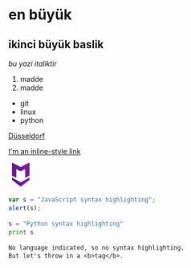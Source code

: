 # en büyük
## ikinci büyük baslik

*bu yazi italiktir*

1. madde
2. madde

- git
- linux
- python

[Düsseldorf](www.gooogle.com)

[I'm an inline-style link](https://www.google.com)

![alt text](https://github.com/adam-p/markdown-here/raw/master/src/common/images/icon48.png "Logo Title Text 1")

```javascript
var s = "JavaScript syntax highlighting";
alert(s);
```
 
```python
s = "Python syntax highlighting"
print s
```
 
```
No language indicated, so no syntax highlighting. 
But let's throw in a <b>tag</b>.
```
